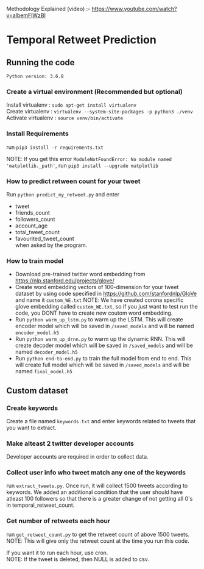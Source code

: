 Methodology Explained (video) :- https://www.youtube.com/watch?v=albemFlWzBI

# Temporal Retweet Prediction

## Running the code

`Python version: 3.6.8`

### Create a virtual environment (Recommended but optional)
Install virtualenv  : `sudo apt-get install virtualenv` </br>
Create virtualenv   : `virtualenv --system-site-packages -p python3 ./venv` </br>
Activate virtualenv : `source venv/bin/activate` </br>

### Install Requirements
run `pip3 install -r requirements.txt`

NOTE: If you get this error `ModuleNotFoundError: No module named 'matplotlib._path'`, run `pip3 install --upgrade matplotlib`

### How to predict retween count for your tweet
Run `python predict_my_retweet.py` and enter 
- tweet
- friends_count
- followers_count
- account_age
- total_tweet_count
- favourited_tweet_count </br>
when asked by the program.

### How to train model 
- Download pre-trained twitter word embedding from https://nlp.stanford.edu/projects/glove/
- Create word embedding vectors of 100-dimension for your tweet dataset by using code specified in https://github.com/stanfordnlp/GloVe and name it `custom_WE.txt` 
   NOTE: We have created corona specific glove embedding called `custom_WE.txt`, so if you just want to test run the code, you DONT have to 
   create new coutom word embedding.
- Run `python warm_up_lstm.py` to warm up the LSTM. This will create encoder model which will be saved in `/saved_models` and will be named 
   `encoder_model.h5`
- Run `python warm_up_drnn.py` to warm up the dynamic RNN. This will create decoder model which will be saved in `/saved_models` and will be 
   named `decoder_model.h5`
- Run `python end-to-end.py` to train the full model from end to end. This will create full model which will be saved in `/saved_models` and 
   will be named `final_model.h5`

## Custom dataset

### Create keywords
Create a file named `keywords.txt` and enter keywords related to tweets that you want to extract.

### Make alteast 2 twitter developer accounts
Developer accounts are required in order to collect data.

### Collect user info who tweet match any one of the keywords
run `extract_tweets.py`. Once run, it will collect 1500 tweets according to keywords. We added an additional condition that the user should 
have atleast 100 followers so that there is a greater change of not getting all 0's in temporal_retweet_count.

### Get number of retweets each hour
run `get_retweet_count.py` to get the retweet count of above 1500 tweets. </br>
NOTE: This will give only the retweet count at the time you run this code. </br>

If you want it to run each hour, use cron. </br>
NOTE: If the tweet is deleted, then NULL is added to csv. </br>